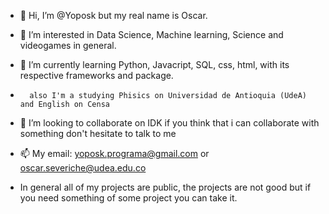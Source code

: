 - 👋 Hi, I’m @Yoposk but my real name is Oscar.
- 👀 I’m interested in Data Science, Machine learning, Science and videogames in general.
- 🌱 I’m currently learning Python, Javacript, SQL, css, html, with its respective frameworks and package.
-       also I'm a studying Phisics on Universidad de Antioquia (UdeA) and English on Censa
- 💞️ I’m looking to collaborate on IDK if you think that i can collaborate with something don't hesitate to talk to me
- 📫 My email: yoposk.programa@gmail.com or oscar.severiche@udea.edu.co

- In general all of my projects are public, the projects are not good but if you need something of some project you can take it.

<!---
Yoposk/Yoposk is a ✨ special ✨ repository because its `README.md` (this file) appears on your GitHub profile.
You can click the Preview link to take a look at your changes.
--->
